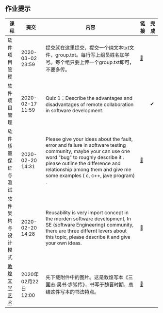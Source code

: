 ## 作业提示

| 课程                                                         | 提交                 | 内容                                                         | 链接                                                         | 完成 |
| ------------------------------------------------------------ | -------------------- | ------------------------------------------------------------ | ------------------------------------------------------------ | ---- |
| 软件项目管理                                                 | 2020-03-02 23:59     | 提交就在这里提交，提交一个纯文本txt文件，group.txt。每行写上组员姓名加学号。每个组只要上传一个group.txt即可，不要多传。 | [🚀](https://www.duifene.com/_HomeWork/PC/StudentSubmitHomeWork.aspx) |      |
| 软件项目管理                                                 | 2020-02-17 11:59     | Quiz 1：Describe the advantages and disadvantages of remote collaboration in software development. |                                                              | ✔    |
| 软件质量保证与测试                                           | 2020-02-20 14:31     | Please give your ideas about the fault, error and failure in software  testing community, maybe your can use one word "bug" to roughly describe it . please outline the difference and relationship among them and give me some examples ( c, c++, jave program) . | [🚀](https://mooc1-1.chaoxing.com/work/doHomeWorkNew?courseId=206445602&classId=12993040&workId=5379908&workAnswerId=0&isdisplaytable=2&mooc=1&enc=7bedf045c7bc7b0c397f6ef0064783f6&workSystem=0&cpi=71343851&standardEnc=fb42995b66f587b3cac5d99b4a2b2ac3) |      |
| 软件架构与设计模式                                           | 2020-02-20 14:28     | Reusability is very import concept in the morden software development,  In SE (software Engineering) community, there are three differnt levers about this topic, please describe it and give your own ideas. | [🚀](https://mooc1-1.chaoxing.com/work/doHomeWorkNew?courseId=206511258&classId=14739251&workId=5380980&workAnswerId=0&isdisplaytable=2&mooc=1&enc=826e9804acc5ea8f0d032c88fb3558cc&workSystem=0&cpi=71343851&standardEnc=f42b1301ace35686286733548b3badac) |      |
| [ 敦煌文学艺术 ](https://www.icourse163.org/course/ZJNU-1206600807) | 2020年02月22日 12:00 | 先下载附件中的图片。这是敦煌写本《三国志·吴书·步骘传》，书写于魏晋时期，总结这件写本的书法特点。 | [🚀](https://www.icourse163.org/learn/ZJNU-1206600807?tid=1450228480#/learn/hw?id=1222323408) |      |



